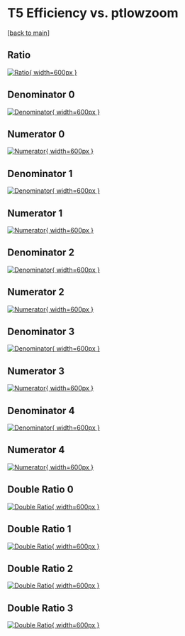 # T5 Efficiency vs. ptlowzoom

[[back to main](./)]



## Ratio

[![Ratio](../mtv/var/T5_xtr_13_0_eff_ptlowzoom.png){ width=600px }](../mtv/var/T5_xtr_13_0_eff_ptlowzoom.pdf)

## Denominator 0

[![Denominator](../mtv/den/T5_xtr_13_0_eff_ptlowzoom_den0.png){ width=600px }](../mtv/den/T5_xtr_13_0_eff_ptlowzoom_den0.pdf)

## Numerator 0

[![Numerator](../mtv/num/T5_xtr_13_0_eff_ptlowzoom_num0.png){ width=600px }](../mtv/num/T5_xtr_13_0_eff_ptlowzoom_num0.pdf)

## Denominator 1

[![Denominator](../mtv/den/T5_xtr_13_0_eff_ptlowzoom_den1.png){ width=600px }](../mtv/den/T5_xtr_13_0_eff_ptlowzoom_den1.pdf)

## Numerator 1

[![Numerator](../mtv/num/T5_xtr_13_0_eff_ptlowzoom_num1.png){ width=600px }](../mtv/num/T5_xtr_13_0_eff_ptlowzoom_num1.pdf)

## Denominator 2

[![Denominator](../mtv/den/T5_xtr_13_0_eff_ptlowzoom_den2.png){ width=600px }](../mtv/den/T5_xtr_13_0_eff_ptlowzoom_den2.pdf)

## Numerator 2

[![Numerator](../mtv/num/T5_xtr_13_0_eff_ptlowzoom_num2.png){ width=600px }](../mtv/num/T5_xtr_13_0_eff_ptlowzoom_num2.pdf)

## Denominator 3

[![Denominator](../mtv/den/T5_xtr_13_0_eff_ptlowzoom_den3.png){ width=600px }](../mtv/den/T5_xtr_13_0_eff_ptlowzoom_den3.pdf)

## Numerator 3

[![Numerator](../mtv/num/T5_xtr_13_0_eff_ptlowzoom_num3.png){ width=600px }](../mtv/num/T5_xtr_13_0_eff_ptlowzoom_num3.pdf)

## Denominator 4

[![Denominator](../mtv/den/T5_xtr_13_0_eff_ptlowzoom_den4.png){ width=600px }](../mtv/den/T5_xtr_13_0_eff_ptlowzoom_den4.pdf)

## Numerator 4

[![Numerator](../mtv/num/T5_xtr_13_0_eff_ptlowzoom_num4.png){ width=600px }](../mtv/num/T5_xtr_13_0_eff_ptlowzoom_num4.pdf)

## Double Ratio 0

[![Double Ratio](../mtv/ratio/T5_xtr_13_0_eff_ptlowzoom_ratio0.png){ width=600px }](../mtv/ratio/T5_xtr_13_0_eff_ptlowzoom_ratio0.pdf)

## Double Ratio 1

[![Double Ratio](../mtv/ratio/T5_xtr_13_0_eff_ptlowzoom_ratio1.png){ width=600px }](../mtv/ratio/T5_xtr_13_0_eff_ptlowzoom_ratio1.pdf)

## Double Ratio 2

[![Double Ratio](../mtv/ratio/T5_xtr_13_0_eff_ptlowzoom_ratio2.png){ width=600px }](../mtv/ratio/T5_xtr_13_0_eff_ptlowzoom_ratio2.pdf)

## Double Ratio 3

[![Double Ratio](../mtv/ratio/T5_xtr_13_0_eff_ptlowzoom_ratio3.png){ width=600px }](../mtv/ratio/T5_xtr_13_0_eff_ptlowzoom_ratio3.pdf)

